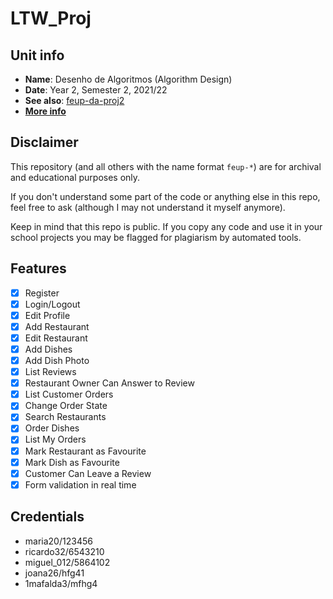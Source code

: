 # LTW_Proj

## Unit info

- **Name**: Desenho de Algoritmos (Algorithm Design)
- **Date**: Year 2, Semester 2, 2021/22
- **See also**: [feup-da-proj2](https://github.com/RuiSoares333/feup-da-proj2)
- [**More info**](https://sigarra.up.pt/feup/pt/ucurr_geral.ficha_uc_view?pv_ocorrencia_id=484427)


## Disclaimer

This repository (and all others with the name format `feup-*`) are for archival and educational purposes only.

If you don't understand some part of the code or anything else in this repo, feel free to ask (although I may not understand it myself anymore).

Keep in mind that this repo is public. If you copy any code and use it in your school projects you may be flagged for plagiarism by automated tools.


## Features

- [x] Register
- [x] Login/Logout
- [x] Edit Profile
- [x] Add Restaurant
- [x] Edit Restaurant
- [x] Add Dishes
- [x] Add Dish Photo
- [x] List Reviews
- [x] Restaurant Owner Can Answer to Review
- [x] List Customer Orders
- [x] Change Order State
- [x] Search Restaurants
- [x] Order Dishes
- [x] List My Orders
- [x] Mark Restaurant as Favourite
- [x] Mark Dish as Favourite
- [x] Customer Can Leave a Review
- [x] Form validation in real time

## Credentials

* maria20/123456  
* ricardo32/6543210  
* miguel_012/5864102  
* joana26/hfg41  
* 1mafalda3/mfhg4  
